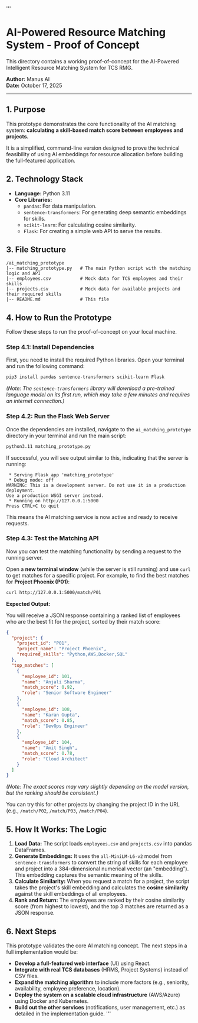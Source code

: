 '''
# AI-Powered Resource Matching System - Proof of Concept

This directory contains a working proof-of-concept for the AI-Powered Intelligent Resource Matching System for TCS RMG.

**Author:** Manus AI  
**Date:** October 17, 2025

---

## 1. Purpose

This prototype demonstrates the core functionality of the AI matching system: **calculating a skill-based match score between employees and projects.**

It is a simplified, command-line version designed to prove the technical feasibility of using AI embeddings for resource allocation before building the full-featured application.

## 2. Technology Stack

- **Language:** Python 3.11
- **Core Libraries:**
  - `pandas`: For data manipulation.
  - `sentence-transformers`: For generating deep semantic embeddings for skills.
  - `scikit-learn`: For calculating cosine similarity.
  - `Flask`: For creating a simple web API to serve the results.

## 3. File Structure

```
/ai_matching_prototype
|-- matching_prototype.py   # The main Python script with the matching logic and API
|-- employees.csv           # Mock data for TCS employees and their skills
|-- projects.csv            # Mock data for available projects and their required skills
|-- README.md               # This file
```

## 4. How to Run the Prototype

Follow these steps to run the proof-of-concept on your local machine.

### Step 4.1: Install Dependencies

First, you need to install the required Python libraries. Open your terminal and run the following command:

```bash
pip3 install pandas sentence-transformers scikit-learn Flask
```

*(Note: The `sentence-transformers` library will download a pre-trained language model on its first run, which may take a few minutes and requires an internet connection.)*

### Step 4.2: Run the Flask Web Server

Once the dependencies are installed, navigate to the `ai_matching_prototype` directory in your terminal and run the main script:

```bash
python3.11 matching_prototype.py
```

If successful, you will see output similar to this, indicating that the server is running:

```
 * Serving Flask app 'matching_prototype'
 * Debug mode: off
WARNING: This is a development server. Do not use it in a production deployment.
Use a production WSGI server instead.
 * Running on http://127.0.0.1:5000
Press CTRL+C to quit
```

This means the AI matching service is now active and ready to receive requests.

### Step 4.3: Test the Matching API

Now you can test the matching functionality by sending a request to the running server.

Open a **new terminal window** (while the server is still running) and use `curl` to get matches for a specific project. For example, to find the best matches for **Project Phoenix (P01)**:

```bash
curl http://127.0.0.1:5000/match/P01
```

**Expected Output:**

You will receive a JSON response containing a ranked list of employees who are the best fit for the project, sorted by their match score:

```json
{
  "project": {
    "project_id": "P01",
    "project_name": "Project Phoenix",
    "required_skills": "Python,AWS,Docker,SQL"
  },
  "top_matches": [
    {
      "employee_id": 101,
      "name": "Anjali Sharma",
      "match_score": 0.92,
      "role": "Senior Software Engineer"
    },
    {
      "employee_id": 108,
      "name": "Karan Gupta",
      "match_score": 0.85,
      "role": "DevOps Engineer"
    },
    {
      "employee_id": 104,
      "name": "Amit Singh",
      "match_score": 0.78,
      "role": "Cloud Architect"
    }
  ]
}
```

*(Note: The exact scores may vary slightly depending on the model version, but the ranking should be consistent.)*

You can try this for other projects by changing the project ID in the URL (e.g., `/match/P02`, `/match/P03`, `/match/P04`).

## 5. How It Works: The Logic

1.  **Load Data:** The script loads `employees.csv` and `projects.csv` into pandas DataFrames.
2.  **Generate Embeddings:** It uses the `all-MiniLM-L6-v2` model from `sentence-transformers` to convert the string of skills for each employee and project into a 384-dimensional numerical vector (an "embedding"). This embedding captures the semantic meaning of the skills.
3.  **Calculate Similarity:** When you request a match for a project, the script takes the project's skill embedding and calculates the **cosine similarity** against the skill embeddings of all employees.
4.  **Rank and Return:** The employees are ranked by their cosine similarity score (from highest to lowest), and the top 3 matches are returned as a JSON response.

## 6. Next Steps

This prototype validates the core AI matching concept. The next steps in a full implementation would be:

-   **Develop a full-featured web interface** (UI) using React.
-   **Integrate with real TCS databases** (HRMS, Project Systems) instead of CSV files.
-   **Expand the matching algorithm** to include more factors (e.g., seniority, availability, employee preference, location).
-   **Deploy the system on a scalable cloud infrastructure** (AWS/Azure) using Docker and Kubernetes.
-   **Build out the other services** (notifications, user management, etc.) as detailed in the implementation guide.
'''
